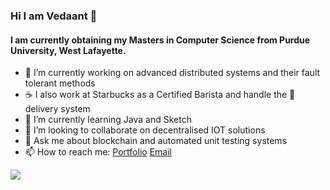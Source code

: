 ### Hi I am Vedaant 👋
#### I am currently obtaining my Masters in Computer Science from Purdue University, West Lafayette.




- 🔭 I’m currently working on advanced distributed systems and their fault tolerant methods
- ☕ I also work at Starbucks as a Certified Barista and handle the 🤖 delivery system
- 🌱 I’m currently learning Java and Sketch
- 👯 I’m looking to collaborate on decentralised IOT solutions
- 💬 Ask me about blockchain and automated unit testing systems
- 📫 How to reach me: [Portfolio](https://vedaantrajoo.in) [Email](mailto:vedaant12345@gmail.com)


<img src="https://rb.gy/ipx2cb">
